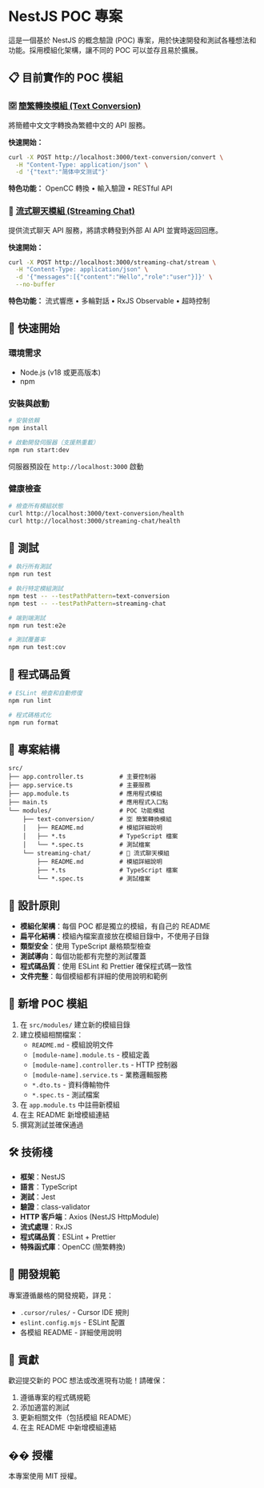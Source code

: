 # NestJS POC 專案

這是一個基於 NestJS 的概念驗證 (POC) 專案，用於快速開發和測試各種想法和功能。採用模組化架構，讓不同的 POC 可以並存且易於擴展。

## 📋 目前實作的 POC 模組

### 🈳 [簡繁轉換模組 (Text Conversion)](./src/modules/text-conversion/README.md)

將簡體中文文字轉換為繁體中文的 API 服務。

**快速開始：**
```bash
curl -X POST http://localhost:3000/text-conversion/convert \
  -H "Content-Type: application/json" \
  -d '{"text":"简体中文测试"}'
```

**特色功能：** OpenCC 轉換 • 輸入驗證 • RESTful API

### 💬 [流式聊天模組 (Streaming Chat)](./src/modules/streaming-chat/README.md)

提供流式聊天 API 服務，將請求轉發到外部 AI API 並實時返回回應。

**快速開始：**
```bash
curl -X POST http://localhost:3000/streaming-chat/stream \
  -H "Content-Type: application/json" \
  -d '{"messages":[{"content":"Hello","role":"user"}]}' \
  --no-buffer
```

**特色功能：** 流式響應 • 多輪對話 • RxJS Observable • 超時控制

## 🚀 快速開始

### 環境需求
- Node.js (v18 或更高版本)
- npm

### 安裝與啟動
```bash
# 安裝依賴
npm install

# 啟動開發伺服器（支援熱重載）
npm run start:dev
```

伺服器預設在 `http://localhost:3000` 啟動

### 健康檢查
```bash
# 檢查所有模組狀態
curl http://localhost:3000/text-conversion/health
curl http://localhost:3000/streaming-chat/health
```

## 🧪 測試

```bash
# 執行所有測試
npm run test

# 執行特定模組測試
npm test -- --testPathPattern=text-conversion
npm test -- --testPathPattern=streaming-chat

# 端到端測試
npm run test:e2e

# 測試覆蓋率
npm run test:cov
```

## 🔧 程式碼品質

```bash
# ESLint 檢查和自動修復
npm run lint

# 程式碼格式化
npm run format
```

## 📁 專案結構

```
src/
├── app.controller.ts          # 主要控制器
├── app.service.ts             # 主要服務  
├── app.module.ts              # 應用程式模組
├── main.ts                    # 應用程式入口點
└── modules/                   # POC 功能模組
    ├── text-conversion/       # 🈳 簡繁轉換模組
    │   ├── README.md          # 模組詳細說明
    │   ├── *.ts               # TypeScript 檔案
    │   └── *.spec.ts          # 測試檔案
    └── streaming-chat/        # 💬 流式聊天模組
        ├── README.md          # 模組詳細說明
        ├── *.ts               # TypeScript 檔案
        └── *.spec.ts          # 測試檔案
```

## 🎯 設計原則

- **模組化架構**：每個 POC 都是獨立的模組，有自己的 README
- **扁平化結構**：模組內檔案直接放在模組目錄中，不使用子目錄
- **類型安全**：使用 TypeScript 嚴格類型檢查
- **測試導向**：每個功能都有完整的測試覆蓋
- **程式碼品質**：使用 ESLint 和 Prettier 確保程式碼一致性
- **文件完整**：每個模組都有詳細的使用說明和範例

## 🔄 新增 POC 模組

1. 在 `src/modules/` 建立新的模組目錄
2. 建立模組相關檔案：
   - `README.md` - 模組說明文件
   - `[module-name].module.ts` - 模組定義
   - `[module-name].controller.ts` - HTTP 控制器
   - `[module-name].service.ts` - 業務邏輯服務
   - `*.dto.ts` - 資料傳輸物件
   - `*.spec.ts` - 測試檔案
3. 在 `app.module.ts` 中註冊新模組
4. 在主 README 新增模組連結
5. 撰寫測試並確保通過

## 🛠️ 技術棧

- **框架**：NestJS
- **語言**：TypeScript
- **測試**：Jest
- **驗證**：class-validator
- **HTTP 客戶端**：Axios (NestJS HttpModule)
- **流式處理**：RxJS
- **程式碼品質**：ESLint + Prettier
- **特殊函式庫**：OpenCC (簡繁轉換)

## 📝 開發規範

專案遵循嚴格的開發規範，詳見：
- `.cursor/rules/` - Cursor IDE 規則
- `eslint.config.mjs` - ESLint 配置
- 各模組 README - 詳細使用說明

## 🤝 貢獻

歡迎提交新的 POC 想法或改進現有功能！請確保：
1. 遵循專案的程式碼規範
2. 添加適當的測試
3. 更新相關文件（包括模組 README）
4. 在主 README 中新增模組連結

## �� 授權

本專案使用 MIT 授權。
